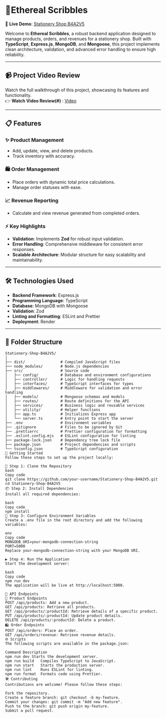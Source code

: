 # 🛒Ethereal Scribbles

🚀 **Live Demo**: [Stationery Shop B4A2V5](https://ethereal-backend-rho.vercel.app/)  

Welcome to **Ethereal Scribbles**, a robust backend application designed to manage products, orders, and revenues for a stationery shop. Built with **TypeScript**, **Express.js**, **MongoDB**, and **Mongoose**, this project implements clean architecture, validation, and advanced error handling to ensure high reliability.  

---

## 📹 **Project Video Review**  
Watch the full walkthrough of this project, showcasing its features and functionality.  
👉 **Watch Video Review(#)** : [Video](https://drive.google.com/file/d/1vvLbQ63-IzECNGUfULKIPy7uKXD6pvdw/view?usp=drive_link) 

---

## 📋 **Features**

### ✨ **Product Management**  
- Add, update, view, and delete products.  
- Track inventory with accuracy.  

### 🛍️ **Order Management**  
- Place orders with dynamic total price calculations.  
- Manage order statuses with ease.  

### 📈 **Revenue Reporting**  
- Calculate and view revenue generated from completed orders.  

### ⚡ **Key Highlights**  
- **Validation**: Implements **Zod** for robust input validation.  
- **Error Handling**: Comprehensive middleware for consistent error responses.  
- **Scalable Architecture**: Modular structure for easy scalability and maintainability.  

---

## 🛠️ **Technologies Used**

- **Backend Framework**: Express.js  
- **Programming Language**: TypeScript  
- **Database**: MongoDB with Mongoose  
- **Validation**: Zod  
- **Linting and Formatting**: ESLint and Prettier  
- **Deployment**: Render  

---

## 📂 **Folder Structure**

```plaintext
Stationery-Shop-B4A2V5/
│
├── dist/                # Compiled JavaScript files
├── node_modules/        # Node.js dependencies
├── src/                 # Source code
│   ├── config/          # Database and environment configurations
│   ├── controller/      # Logic for handling requests
│   ├── interfaces/      # TypeScript interfaces for types
│   ├── middlewares/     # Middleware for validation and error handling
│   ├── models/          # Mongoose schemas and models
│   ├── routes/          # Route definitions for the API
│   ├── services/        # Business logic and reusable services
│   ├── utility/         # Helper functions
│   ├── app.ts           # Initializes Express app
│   └── server.ts        # Entry point to start the server
├── .env                 # Environment variables
├── .gitignore           # Files to be ignored by Git
├── .prettierrc          # Prettier configuration for formatting
├── .eslint.config.mjs   # ESLint configuration for linting
├── package-lock.json    # Dependency tree lock file
├── package.json         # Project dependencies and scripts
└── tsconfig.json        # TypeScript configuration
🏁 Getting Started
Follow these steps to set up the project locally:

📂 Step 1: Clone the Repository
bash
Copy code
git clone https://github.com/your-username/Stationery-Shop-B4A2V5.git
cd Stationery-Shop-B4A2V5
📦 Step 2: Install Dependencies
Install all required dependencies:

bash
Copy code
npm install
🔧 Step 3: Configure Environment Variables
Create a .env file in the root directory and add the following variables:

env
Copy code
MONGODB_URI=your-mongodb-connection-string
PORT=5000
Replace your-mongodb-connection-string with your MongoDB URI.

▶️ Step 4: Run the Application
Start the development server:

bash
Copy code
npm run dev
The application will be live at http://localhost:5000.

📡 API Endpoints
📝 Product Endpoints
POST /api/products: Add a new product.
GET /api/products: Retrieve all products.
GET /api/products/:productId: Retrieve details of a specific product.
PUT /api/products/:productId: Update product details.
DELETE /api/products/:productId: Delete a product.
🛍️ Order Endpoints
POST /api/orders: Place an order.
GET /api/orders/revenue: Retrieve revenue details.
🌐 Scripts
The following scripts are available in the package.json:

Command	Description
npm run dev	Starts the development server.
npm run build	Compiles TypeScript to JavaScript.
npm run start	Starts the production server.
npm run lint	Runs ESLint for linting.
npm run format	Formats code using Prettier.
🛠️ Contributing
Contributions are welcome! Please follow these steps:

Fork the repository.
Create a feature branch: git checkout -b my-feature.
Commit your changes: git commit -m "Add new feature".
Push to the branch: git push origin my-feature.
Submit a pull request.
